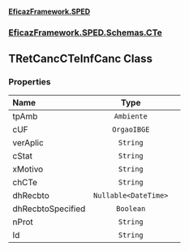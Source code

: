 #### [EficazFramework.SPED](EficazFrameworkSPED.md 'EficazFramework SPED')
### [EficazFramework.SPED.Schemas.CTe](EficazFramework.SPED.Schemas.CTe.md 'EficazFramework.SPED.Schemas.CTe')

## TRetCancCTeInfCanc Class
### Properties

| Name | Type | |
| :--- | :---: | :--- |
| tpAmb | `Ambiente` |  |
| cUF | `OrgaoIBGE` |  |
| verAplic | `String` |  |
| cStat | `String` |  |
| xMotivo | `String` |  |
| chCTe | `String` |  |
| dhRecbto | `Nullable<DateTime>` |  |
| dhRecbtoSpecified | `Boolean` |  |
| nProt | `String` |  |
| Id | `String` |  |
